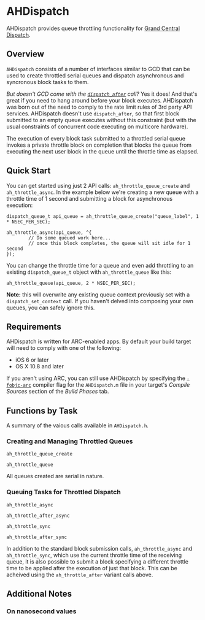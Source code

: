 AHDispatch
==========

AHDispatch provides queue throttling functionality for [Grand Central Dispatch](https://developer.apple.com/library/mac/documentation/Performance/Reference/GCD_libdispatch_Ref/Reference/reference.html).

## Overview

`AHDispatch` consists of a number of interfaces similar to GCD that can be used to create throttled serial queues and dispatch asynchronous and syncronous block tasks to them. 

*But doesn't GCD come with the [`dispatch_after`](https://developer.apple.com/library/mac/documentation/Performance/Reference/GCD_libdispatch_Ref/Reference/reference.html#//apple_ref/c/func/dispatch_after) call?* Yes it does! And that's great if you need to hang around before your block executes. AHDispatch was born out of the need to comply to the rate limit rules of 3rd party API services. AHDispatch doesn't use `dispatch_after`, so that first block submitted to an empty queue executes without this constraint (but with the usual constraints of concurrent code executing on multicore hardware).

The execution of every block task submitted to a throttled serial queue invokes a private throttle block on completion that blocks the queue from executing the next user block in the queue until the throttle time as elapsed. 

## Quick Start

You can get started using just 2 API calls: `ah_throttle_queue_create` and `ah_throttle_async`. In the example below we're creating a new queue with a throttle time of 1 second and submitting a block for asynchronous execution:

```
dispatch_queue_t api_queue = ah_throttle_queue_create("queue_label", 1 * NSEC_PER_SEC);

ah_throttle_async(api_queue, ^{
		// Do some queued work here...
        // once this block completes, the queue will sit idle for 1 second
});

```

You can change the throttle time for a queue and even add throttling to an existing `dispatch_queue_t` object with `ah_throttle_queue` like this: 

```
ah_throttle_queue(api_queue, 2 * NSEC_PER_SEC);
```
**Note:** this will overwrite any existing queue context previously set with a `dispatch_set_context` call. If you haven't delved into composing your own queues, you can safely ignore this. 



## Requirements
AHDispatch is written for ARC-enabled apps. By default your build target will need to comply with one of the following:

* iOS 6 or later
* OS X 10.8 and later

If you aren't using ARC, you can still use AHDispatch by specifying the [`-fobjc-arc`](http://clang.llvm.org/docs/AutomaticReferenceCounting.html#general) compiler flag for the `AHDispatch.m` file in your target's *Compile Sources*  section of the *Build Phases* tab.

## Functions by Task

A summary of the vaious calls available in `AHDispatch.h`.

### Creating and Managing Throttled Queues

`ah_throttle_queue_create` 

`ah_throttle_queue`

All queues created are serial in nature. 

### Queuing Tasks for Throttled Dispatch

`ah_throttle_async`

`ah_throttle_after_async`

`ah_throttle_sync`

`ah_throttle_after_sync`

In addition to the standard block submission calls, `ah_throttle_async` and `ah_throttle_sync`, which use the current throttle time of the receiving queue, it is also possible to submit a block specifying a different throttle time to be applied after the execution of just that block. This can be acheived using the `ah_throttle_after` variant calls above.

## Additional Notes
### On nanosecond values



